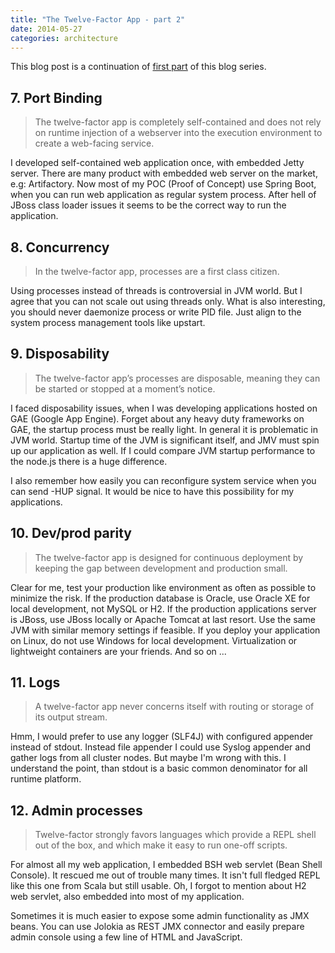 ```yaml
---
title: "The Twelve-Factor App - part 2"
date: 2014-05-27
categories: architecture
---
```


This blog post is a continuation of [first part](http://mkuthan.github.io/blog/2014/05/26/the-twelve-factor-app-part1/) of this blog series.

## 7. Port Binding

> The twelve-factor app is completely self-contained and does not rely on runtime injection of a webserver into the execution environment to create a web-facing service.

I developed self-contained web application once, with embedded Jetty server. 
There are many product with embedded web server on the market, e.g: Artifactory.
Now most of my POC (Proof of Concept) use Spring Boot, when you can run web application as regular system process. 
After hell of JBoss class loader issues it seems to be the correct way to run the application.

## 8. Concurrency

> In the twelve-factor app, processes are a first class citizen.

Using processes instead of threads is controversial in JVM world.
But I agree that you can not scale out using threads only. 
What is also interesting, you should never daemonize process or write PID file. 
Just align to the system process management tools like upstart.

## 9. Disposability

> The twelve-factor app’s processes are disposable, meaning they can be started or stopped at a moment’s notice.

I faced disposability issues, when I was developing applications hosted on GAE (Google App Engine).
Forget about any heavy duty frameworks on GAE, the startup process must be really light. 
In general it is problematic in JVM world. 
Startup time of the JVM is significant itself, and JMV must spin up our application as well.
If I could compare JVM startup performance to the node.js there is a huge difference. 

I also remember how easily you can reconfigure system service when you can send -HUP signal. 
It would be nice to have this possibility for my applications.
 
## 10. Dev/prod parity

> The twelve-factor app is designed for continuous deployment by keeping the gap between development and production small.

Clear for me, test your production like environment as often as possible to minimize the risk. 
If the production database is Oracle, use Oracle XE for local development, not MySQL or H2.
If the production applications server is JBoss, use JBoss locally or Apache Tomcat at last resort.
Use the same JVM with similar memory settings if feasible.
If you deploy your application on Linux, do not use Windows for local development.
Virtualization or lightweight containers are your friends.
And so on ...

## 11. Logs

> A twelve-factor app never concerns itself with routing or storage of its output stream.

Hmm, I would prefer to use any logger (SLF4J) with configured appender instead of stdout. 
Instead file appender I could use Syslog appender and gather logs from all cluster nodes.
But maybe I'm wrong with this. I understand the point, than stdout is a basic common denominator for all runtime platform.

## 12. Admin processes

> Twelve-factor strongly favors languages which provide a REPL shell out of the box, and which make it easy to run one-off scripts.

For almost all my web application, I embedded BSH web servlet (Bean Shell Console). It rescued me out of trouble many times.
It isn't full fledged REPL like this one from Scala but still usable.
Oh, I forgot to mention about H2 web servlet, also embedded into most of my application.

Sometimes it is much easier to expose some admin functionality as JMX beans.
You can use Jolokia as REST JMX connector and easily prepare admin console using a few line of HTML and JavaScript. 


